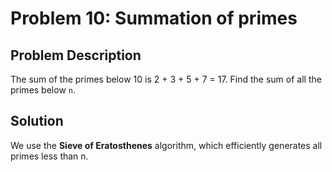 # Problem 10: Summation of primes

## Problem Description

The sum of the primes below 10 is 2 + 3 + 5 + 7 = 17. Find the sum of all the primes below `n`.

## Solution

We use the **Sieve of Eratosthenes** algorithm, which efficiently generates all primes less than n.
